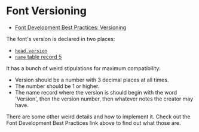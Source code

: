 # Font Versioning

- [Font Development Best Practices: Versioning](https://silnrsi.github.io/FDBP/en-US/Versioning.html)


The font's version is declared in two places:

- [`head.version`](../tables/head.md)
- [`name` table record 5](../tables/name.md)

It has a bunch of weird stipulations  for maximum compatibility:

- Version should be a number with 3 decimal places at all times.
- The number should be 1 or higher.
- The name record where the version is should begin with the word 'Version', then the version number, then whatever notes the creator may have.

There are some other weird details and how to implement it. Check out the Font Development Best Practices link above to find out what those are.